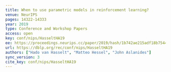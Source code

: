 ```yaml
---
title: When to use parametric models in reinforcement learning?
venue: NeurIPS
pages: 14322-14333
year: 2019
type: Conference and Workshop Papers
access: open
key: conf/nips/HasseltHA19
ee: https://proceedings.neurips.cc/paper/2019/hash/1b742ae215adf18b75449c6e272fd92d-Abstract.html
url: https://dblp.org/rec/conf/nips/HasseltHA19
authors: ["Hado van Hasselt", "Matteo Hessel", "John Aslanides"]
sync_version: 3
cite_key: conf/nips/HasseltHA19
---
```

